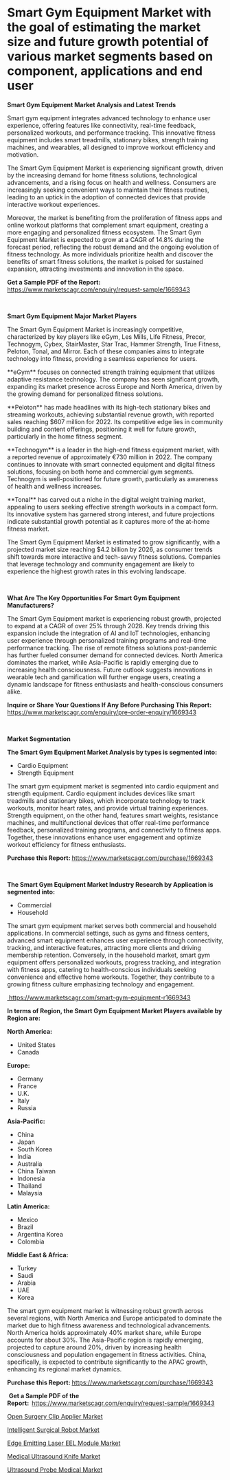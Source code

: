 <p><h1>Smart Gym Equipment Market with the goal of estimating the market size and future growth potential of various market segments based on component, applications and end user</h1></p><p><strong>Smart Gym Equipment Market Analysis and Latest Trends</strong></p>
<p><p>Smart gym equipment integrates advanced technology to enhance user experience, offering features like connectivity, real-time feedback, personalized workouts, and performance tracking. This innovative fitness equipment includes smart treadmills, stationary bikes, strength training machines, and wearables, all designed to improve workout efficiency and motivation.</p><p>The Smart Gym Equipment Market is experiencing significant growth, driven by the increasing demand for home fitness solutions, technological advancements, and a rising focus on health and wellness. Consumers are increasingly seeking convenient ways to maintain their fitness routines, leading to an uptick in the adoption of connected devices that provide interactive workout experiences. </p><p>Moreover, the market is benefiting from the proliferation of fitness apps and online workout platforms that complement smart equipment, creating a more engaging and personalized fitness ecosystem. The Smart Gym Equipment Market is expected to grow at a CAGR of 14.8% during the forecast period, reflecting the robust demand and the ongoing evolution of fitness technology. As more individuals prioritize health and discover the benefits of smart fitness solutions, the market is poised for sustained expansion, attracting investments and innovation in the space.</p></p>
<p><strong>Get a Sample PDF of the Report:&nbsp;</strong> <a href="https://www.marketscagr.com/enquiry/request-sample/1669343?utm_campaign=2265&utm_medium=2&utm_source=Github&utm_content=ia&utm_term=06022025&utm_id=smart-gym-equipment">https://www.marketscagr.com/enquiry/request-sample/1669343</a></p>
<p>&nbsp;</p>
<p><strong>Smart Gym Equipment Major Market Players</strong></p>
<p><p>The Smart Gym Equipment Market is increasingly competitive, characterized by key players like eGym, Les Mills, Life Fitness, Precor, Technogym, Cybex, StairMaster, Star Trac, Hammer Strength, True Fitness, Peloton, Tonal, and Mirror. Each of these companies aims to integrate technology into fitness, providing a seamless experience for users.</p><p>**eGym** focuses on connected strength training equipment that utilizes adaptive resistance technology. The company has seen significant growth, expanding its market presence across Europe and North America, driven by the growing demand for personalized fitness solutions.</p><p>**Peloton** has made headlines with its high-tech stationary bikes and streaming workouts, achieving substantial revenue growth, with reported sales reaching $607 million for 2022. Its competitive edge lies in community building and content offerings, positioning it well for future growth, particularly in the home fitness segment.</p><p>**Technogym** is a leader in the high-end fitness equipment market, with a reported revenue of approximately €730 million in 2022. The company continues to innovate with smart connected equipment and digital fitness solutions, focusing on both home and commercial gym segments. Technogym is well-positioned for future growth, particularly as awareness of health and wellness increases.</p><p>**Tonal** has carved out a niche in the digital weight training market, appealing to users seeking effective strength workouts in a compact form. Its innovative system has garnered strong interest, and future projections indicate substantial growth potential as it captures more of the at-home fitness market.</p><p>The Smart Gym Equipment Market is estimated to grow significantly, with a projected market size reaching $4.2 billion by 2026, as consumer trends shift towards more interactive and tech-savvy fitness solutions. Companies that leverage technology and community engagement are likely to experience the highest growth rates in this evolving landscape.</p></p>
<p>&nbsp;</p>
<p><strong>What Are The Key Opportunities For Smart Gym Equipment Manufacturers?</strong></p>
<p><p>The Smart Gym Equipment market is experiencing robust growth, projected to expand at a CAGR of over 25% through 2028. Key trends driving this expansion include the integration of AI and IoT technologies, enhancing user experience through personalized training programs and real-time performance tracking. The rise of remote fitness solutions post-pandemic has further fueled consumer demand for connected devices. North America dominates the market, while Asia-Pacific is rapidly emerging due to increasing health consciousness. Future outlook suggests innovations in wearable tech and gamification will further engage users, creating a dynamic landscape for fitness enthusiasts and health-conscious consumers alike.</p></p>
<p><strong>Inquire or Share Your Questions If Any Before Purchasing This Report:</strong> <a href="https://www.marketscagr.com/enquiry/pre-order-enquiry/1669343?utm_campaign=2265&utm_medium=2&utm_source=Github&utm_content=ia&utm_term=06022025&utm_id=smart-gym-equipment">https://www.marketscagr.com/enquiry/pre-order-enquiry/1669343</a></p>
<p>&nbsp;</p>
<p><strong>Market Segmentation</strong></p>
<p><strong>The Smart Gym Equipment Market Analysis by types is segmented into:</strong></p>
<p><ul><li>Cardio Equipment</li><li>Strength Equipment</li></ul></p>
<p><p>The smart gym equipment market is segmented into cardio equipment and strength equipment. Cardio equipment includes devices like smart treadmills and stationary bikes, which incorporate technology to track workouts, monitor heart rates, and provide virtual training experiences. Strength equipment, on the other hand, features smart weights, resistance machines, and multifunctional devices that offer real-time performance feedback, personalized training programs, and connectivity to fitness apps. Together, these innovations enhance user engagement and optimize workout efficiency for fitness enthusiasts.</p></p>
<p><strong>Purchase this Report:&nbsp;</strong><a href="https://www.marketscagr.com/purchase/1669343?utm_campaign=2265&utm_medium=2&utm_source=Github&utm_content=ia&utm_term=06022025&utm_id=smart-gym-equipment">https://www.marketscagr.com/purchase/1669343</a></p>
<p>&nbsp;</p>
<p><strong>The Smart Gym Equipment Market Industry Research by Application is segmented into:</strong></p>
<p><ul><li>Commercial</li><li>Household</li></ul></p>
<p><p>The smart gym equipment market serves both commercial and household applications. In commercial settings, such as gyms and fitness centers, advanced smart equipment enhances user experience through connectivity, tracking, and interactive features, attracting more clients and driving membership retention. Conversely, in the household market, smart gym equipment offers personalized workouts, progress tracking, and integration with fitness apps, catering to health-conscious individuals seeking convenience and effective home workouts. Together, they contribute to a growing fitness culture emphasizing technology and engagement.</p></p>
<p><a href="https://www.marketscagr.com/smart-gym-equipment-r1669343?utm_campaign=2265&utm_medium=2&utm_source=Github&utm_content=ia&utm_term=06022025&utm_id=smart-gym-equipment">&nbsp;https://www.marketscagr.com/smart-gym-equipment-r1669343</a></p>
<p><strong>In terms of Region, the Smart Gym Equipment Market Players available by Region are:</strong></p>
<p>
    <p> <strong> North America: </strong>
        <ul>
            <li>United States</li>
            <li>Canada</li>
        </ul>
        </p> 
    <p> <strong> Europe: </strong>
        <ul>
            <li>Germany</li>
            <li>France</li>
            <li>U.K.</li>
            <li>Italy</li>
            <li>Russia</li>
        </ul>
        </p> 
    <p> <strong> Asia-Pacific: </strong>
        <ul>
            <li>China</li>
            <li>Japan</li>
            <li>South Korea</li>
            <li>India</li>
            <li>Australia</li>
            <li>China Taiwan</li>
            <li>Indonesia</li>
            <li>Thailand</li>
            <li>Malaysia</li>
        </ul>
        </p> 
    <p> <strong> Latin America: </strong>
        <ul>
            <li>Mexico</li>
            <li>Brazil</li>
            <li>Argentina Korea</li>
            <li>Colombia</li>
        </ul>
        </p> 
    <p> <strong> Middle East & Africa: </strong>
        <ul>
            <li>Turkey</li>
            <li>Saudi</li>
            <li>Arabia</li>
            <li>UAE</li>
            <li>Korea</li>
        </ul>
    </p>
    </p>
<p><p>The smart gym equipment market is witnessing robust growth across several regions, with North America and Europe anticipated to dominate the market due to high fitness awareness and technological advancements. North America holds approximately 40% market share, while Europe accounts for about 30%. The Asia-Pacific region is rapidly emerging, projected to capture around 20%, driven by increasing health consciousness and population engagement in fitness activities. China, specifically, is expected to contribute significantly to the APAC growth, enhancing its regional market dynamics.</p></p>
<p><strong>Purchase this Report: </strong><a href="https://www.marketscagr.com/purchase/1669343?utm_campaign=2265&utm_medium=2&utm_source=Github&utm_content=ia&utm_term=06022025&utm_id=smart-gym-equipment">https://www.marketscagr.com/purchase/1669343</a></p>
<p>&nbsp;<strong>Get a Sample PDF of the Report:&nbsp;&nbsp;</strong><a href="https://www.marketscagr.com/enquiry/request-sample/1669343?utm_campaign=2265&utm_medium=2&utm_source=Github&utm_content=ia&utm_term=06022025&utm_id=smart-gym-equipment">https://www.marketscagr.com/enquiry/request-sample/1669343</a></p>
<p><strong></strong></p>
<p><p><a href="https://www.linkedin.com/pulse/in-depth-analysis-open-surgery-clip-applier-market-projected-ersic?utm_campaign=2265&utm_medium=2&utm_source=Github&utm_content=ia&utm_term=06022025&utm_id=smart-gym-equipment">Open Surgery Clip Applier Market</a></p><p><a href="https://www.linkedin.com/pulse/anticipated-growth-intelligent-surgical-robot-market-2025--dnu6c?utm_campaign=2265&utm_medium=2&utm_source=Github&utm_content=ia&utm_term=06022025&utm_id=smart-gym-equipment">Intelligent Surgical Robot Market</a></p><p><a href="https://www.linkedin.com/pulse/revenue-growth-edge-emitting-laser-eel-module-market-97-qve6f?utm_campaign=2265&utm_medium=2&utm_source=Github&utm_content=ia&utm_term=06022025&utm_id=smart-gym-equipment">Edge Emitting Laser EEL Module Market</a></p><p><a href="https://www.linkedin.com/pulse/thorough-analysis-medical-ultrasound-knife-market-size-obzrf?utm_campaign=2265&utm_medium=2&utm_source=Github&utm_content=ia&utm_term=06022025&utm_id=smart-gym-equipment">Medical Ultrasound Knife Market</a></p><p><a href="https://www.linkedin.com/pulse/ultrasound-probe-medical-market-analysis-future-growth-lp4xf?utm_campaign=2265&utm_medium=2&utm_source=Github&utm_content=ia&utm_term=06022025&utm_id=smart-gym-equipment">Ultrasound Probe Medical Market</a></p></p>
